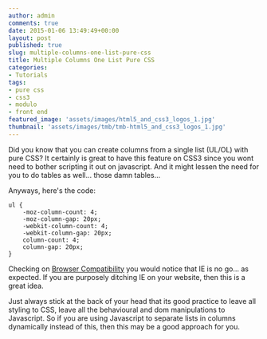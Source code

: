 ```yaml
---
author: admin
comments: true
date: 2015-01-06 13:49:49+00:00
layout: post
published: true
slug: multiple-columns-one-list-pure-css
title: Multiple Columns One List Pure CSS
categories:
- Tutorials
tags:
- pure css
- css3
- modulo
- front end
featured_image: 'assets/images/html5_and_css3_logos_1.jpg'
thumbnail: 'assets/images/tmb/tmb-html5_and_css3_logos_1.jpg'
---
```


Did you know that you can create columns from a single list (UL/OL) with pure CSS? It certainly is great to have this feature on CSS3 since you wont need to bother scripting it out on javascript. And it might lessen the need for you to do tables as well... those damn tables...

Anyways, here's the code:


	ul {
	    -moz-column-count: 4;
	    -moz-column-gap: 20px;
	    -webkit-column-count: 4;
	    -webkit-column-gap: 20px;
	    column-count: 4;
	    column-gap: 20px;
	}

Checking on [Browser Compatibility](http://caniuse.com/#feat=multicolumn) you would notice that IE is no go... as expected. If you are purposely ditching IE on your website, then this is a great idea.

Just always stick at the back of your head that its good practice to leave all styling to CSS, leave all the behavioural and dom manipulations to Javascript. So if you are using Javascript to separate lists in columns dynamically instead of this, then this may be a good approach for you.